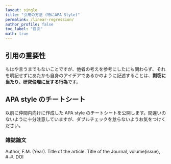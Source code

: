 ```yaml
---
layout: single
title: "引用の方法 (特にAPA Style)"
permalink: /linear-regression/
author_profile: false
toc_label: "目次"
math: true
---
```


## 引用の重要性
もはや言うまでもないことですが、他者の考えを参考にしたにも関わらず、それを明記せずにあたかも自身のアイデアであるかのように記述することは、**剽窃に当たり、研究倫理に反する行為**です。

## APA style のチートシート
以前に仲間内向けに作成した APA style のチートシートを公開します。間違いのないように十分注意していますが、ダブルチェックを怠らないようお気をつけください。


### 雑誌論文
Author, F.M. (Year). Title of the article. Title of the Journal, volume(issue), #-#. DOI